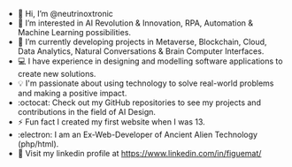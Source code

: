 - 👋 Hi, I’m @neutrinoxtronic
- 👀 I’m interested in AI Revolution & Innovation, RPA, Automation & Machine Learning possibilities.
- 🤖 I’m currently developing projects in Metaverse, Blockchain, Cloud, Data Analytics, Natural Conversations & Brain Computer Interfaces.
- 💻 I have experience in designing and modelling software applications to create new solutions.
- 💡 I'm passionate about using technology to solve real-world problems and making a positive impact.
- :octocat: Check out my GitHub repositories to see my projects and contributions in the field of AI Design.
- ⚡ Fun fact I created my first website when I was 13.
- :electron: I am an Ex-Web-Developer of Ancient Alien Technology (php/html).
- 👾 Visit my linkedin profile at https://www.linkedin.com/in/figuemat/



<!---
neutrinoxtronic/neutrinoxtronic is a ✨ special ✨ repository because its `README.md` (this file) appears on your GitHub profile.
You can click the Preview link to take a look at your changes.
--->
